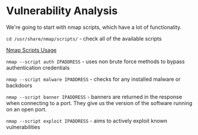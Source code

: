 # Vulnerability Analysis

We're going to start with nmap scripts, which have a lot of functionality.

`cd /usr/share/nmap/scripts/` - check all of the available scripts

[Nmap Scripts Usage](https://www.nmap.org/book/nse-usage.html)

`nmap --script auth IPADDRESS` - uses non brute force methods to bypass authentication credentials

`nmap --script malware IPADDRESS` - checks for any installed malware or backdoors

`nmap --script banner IPADDRESS` - banners are returned in the response when connecting to a port. They give us the version of the software running on an open port.

`nmap --script exploit IPADDRESS` - aims to actively exploit known vulnerabilities